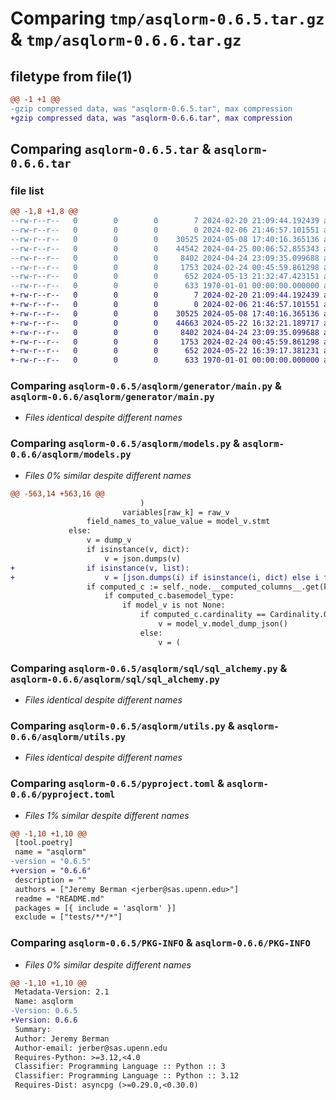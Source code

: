 # Comparing `tmp/asqlorm-0.6.5.tar.gz` & `tmp/asqlorm-0.6.6.tar.gz`

## filetype from file(1)

```diff
@@ -1 +1 @@
-gzip compressed data, was "asqlorm-0.6.5.tar", max compression
+gzip compressed data, was "asqlorm-0.6.6.tar", max compression
```

## Comparing `asqlorm-0.6.5.tar` & `asqlorm-0.6.6.tar`

### file list

```diff
@@ -1,8 +1,8 @@
--rw-r--r--   0        0        0        7 2024-02-20 21:09:44.192439 asqlorm-0.6.5/README.md
--rw-r--r--   0        0        0        0 2024-02-06 21:46:57.101551 asqlorm-0.6.5/asqlorm/__init__.py
--rw-r--r--   0        0        0    30525 2024-05-08 17:40:16.365136 asqlorm-0.6.5/asqlorm/generator/main.py
--rw-r--r--   0        0        0    44542 2024-04-25 00:06:52.855343 asqlorm-0.6.5/asqlorm/models.py
--rw-r--r--   0        0        0     8402 2024-04-24 23:09:35.099688 asqlorm-0.6.5/asqlorm/sql/sql_alchemy.py
--rw-r--r--   0        0        0     1753 2024-02-24 00:45:59.861298 asqlorm-0.6.5/asqlorm/utils.py
--rw-r--r--   0        0        0      652 2024-05-13 21:32:47.423151 asqlorm-0.6.5/pyproject.toml
--rw-r--r--   0        0        0      633 1970-01-01 00:00:00.000000 asqlorm-0.6.5/PKG-INFO
+-rw-r--r--   0        0        0        7 2024-02-20 21:09:44.192439 asqlorm-0.6.6/README.md
+-rw-r--r--   0        0        0        0 2024-02-06 21:46:57.101551 asqlorm-0.6.6/asqlorm/__init__.py
+-rw-r--r--   0        0        0    30525 2024-05-08 17:40:16.365136 asqlorm-0.6.6/asqlorm/generator/main.py
+-rw-r--r--   0        0        0    44663 2024-05-22 16:32:21.189717 asqlorm-0.6.6/asqlorm/models.py
+-rw-r--r--   0        0        0     8402 2024-04-24 23:09:35.099688 asqlorm-0.6.6/asqlorm/sql/sql_alchemy.py
+-rw-r--r--   0        0        0     1753 2024-02-24 00:45:59.861298 asqlorm-0.6.6/asqlorm/utils.py
+-rw-r--r--   0        0        0      652 2024-05-22 16:39:17.381231 asqlorm-0.6.6/pyproject.toml
+-rw-r--r--   0        0        0      633 1970-01-01 00:00:00.000000 asqlorm-0.6.6/PKG-INFO
```

### Comparing `asqlorm-0.6.5/asqlorm/generator/main.py` & `asqlorm-0.6.6/asqlorm/generator/main.py`

 * *Files identical despite different names*

### Comparing `asqlorm-0.6.5/asqlorm/models.py` & `asqlorm-0.6.6/asqlorm/models.py`

 * *Files 0% similar despite different names*

```diff
@@ -563,14 +563,16 @@
                             )
                         variables[raw_k] = raw_v
                 field_names_to_value_value = model_v.stmt
             else:
                 v = dump_v
                 if isinstance(v, dict):
                     v = json.dumps(v)
+                if isinstance(v, list):
+                    v = [json.dumps(i) if isinstance(i, dict) else i for i in v]
                 if computed_c := self._node.__computed_columns__.get(k):
                     if computed_c.basemodel_type:
                         if model_v is not None:
                             if computed_c.cardinality == Cardinality.ONE:
                                 v = model_v.model_dump_json()
                             else:
                                 v = (
```

### Comparing `asqlorm-0.6.5/asqlorm/sql/sql_alchemy.py` & `asqlorm-0.6.6/asqlorm/sql/sql_alchemy.py`

 * *Files identical despite different names*

### Comparing `asqlorm-0.6.5/asqlorm/utils.py` & `asqlorm-0.6.6/asqlorm/utils.py`

 * *Files identical despite different names*

### Comparing `asqlorm-0.6.5/pyproject.toml` & `asqlorm-0.6.6/pyproject.toml`

 * *Files 1% similar despite different names*

```diff
@@ -1,10 +1,10 @@
 [tool.poetry]
 name = "asqlorm"
-version = "0.6.5"
+version = "0.6.6"
 description = ""
 authors = ["Jeremy Berman <jerber@sas.upenn.edu>"]
 readme = "README.md"
 packages = [{ include = 'asqlorm' }]
 exclude = ["tests/**/*"]
```

### Comparing `asqlorm-0.6.5/PKG-INFO` & `asqlorm-0.6.6/PKG-INFO`

 * *Files 0% similar despite different names*

```diff
@@ -1,10 +1,10 @@
 Metadata-Version: 2.1
 Name: asqlorm
-Version: 0.6.5
+Version: 0.6.6
 Summary: 
 Author: Jeremy Berman
 Author-email: jerber@sas.upenn.edu
 Requires-Python: >=3.12,<4.0
 Classifier: Programming Language :: Python :: 3
 Classifier: Programming Language :: Python :: 3.12
 Requires-Dist: asyncpg (>=0.29.0,<0.30.0)
```

